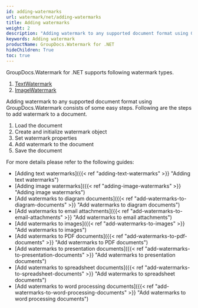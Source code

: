 ```yaml
---
id: adding-watermarks
url: watermark/net/adding-watermarks
title: Adding watermarks
weight: 2
description: "Adding watermark to any supported document format using GroupDocs.Watermark consists of some easy steps"
keywords: Adding watermark
productName: GroupDocs.Watermark for .NET
hideChildren: True
toc: true
---
```

GroupDocs.Watermark for .NET supports following watermark types.

1. [TextWatermark](https://reference.groupdocs.com/net/watermark/groupdocs.watermark.watermarks/textwatermark)
2. [ImageWatermark](https://reference.groupdocs.com/net/watermark/groupdocs.watermark.watermarks/imagewatermark)

Adding watermark to any supported document format using GroupDocs.Watermark consists of some easy steps. Following are the steps to add watermark to a document.

1. Load the document
2. Create and initialize watermark object
3. Set watermark properties
4. Add watermark to the document
5. Save the document

For more details please refer to the following guides:

* [Adding text watermarks]({{< ref "adding-text-watermarks" >}} "Adding text watermarks")
* [Adding image watermarks]({{< ref "adding-image-watermarks" >}} "Adding image watermarks")
* [Add watermarks to diagram documents]({{< ref "add-watermarks-to-diagram-documents" >}} "Add watermarks to diagram documents")
* [Add watermarks to email attachments]({{< ref "add-watermarks-to-email-attachments" >}} "Add watermarks to email attachments")
* [Add watermarks to images]({{< ref "add-watermarks-to-images" >}} "Add watermarks to images")
* [Add watermarks to PDF documents]({{< ref "add-watermarks-to-pdf-documents" >}} "Add watermarks to PDF documents")
* [Add watermarks to presentation documents]({{< ref "add-watermarks-to-presentation-documents" >}} "Add watermarks to presentation documents")
* [Add watermarks to spreadsheet documents]({{< ref "add-watermarks-to-spreadsheet-documents" >}} "Add watermarks to spreadsheet documents")
* [Add watermarks to word processing documents]({{< ref "add-watermarks-to-word-processing-documents" >}} "Add watermarks to word processing documents")
